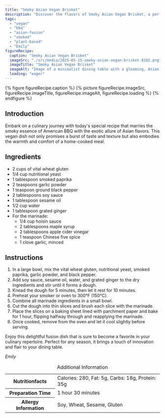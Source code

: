 ```yaml
---
title: "Smoky Asian Vegan Brisket"
description: "Discover the flavors of Smoky Asian Vegan Brisket, a perfect blend of American BBQ and Asian spices, crafted for a unique vegan dining experience."
tags:
  - "vegan"
  - "bbq"
  - "asian-fusion"
  - "smoked"
  - "plant-based"
  - "Emily"
figureRecipe: 
  caption: "Smoky Asian Vegan Brisket"
  imageSrc: "./src/media/2025-05-15-smoky-asian-vegan-brisket-8182.png"
  imageTitle: "Smoky Asian Vegan Brisket"
  imageAlt: "Image of a minimalist dining table with a gleaming, Asian vegan brisket as the centerpiece on a clean, uncluttered background."
  loading: "eager"
---
```


{% figure figureRecipe.caption %}
{% picture figureRecipe.imageSrc, figureRecipe.imageTitle, figureRecipe.imageAlt, figureRecipe.loading %}
{% endfigure %}

## Introduction

Embark on a culinary journey with today's special recipe that marries the smoky essence of American BBQ with the exotic allure of Asian flavors. This vegan dish not only promises a burst of taste and texture but also embodies the warmth and comfort of a home-cooked meal.

## Ingredients

- 2 cups of vital wheat gluten
- 1/4 cup nutritional yeast
- 1 tablespoon smoked paprika
- 2 teaspoons garlic powder
- 1 teaspoon ground black pepper
- 2 tablespoons soy sauce
- 1 tablespoon sesame oil
- 1/2 cup water
- 1 tablespoon grated ginger
- For the marinade:
   - 1/4 cup hoisin sauce
   - 2 tablespoons maple syrup
   - 2 tablespoons apple cider vinegar
   - 1 teaspoon Chinese five spice
   - 1 clove garlic, minced

## Instructions

1. In a large bowl, mix the vital wheat gluten, nutritional yeast, smoked paprika, garlic powder, and black pepper.
2. Add soy sauce, sesame oil, water, and grated ginger to the dry ingredients and stir until it forms a dough.
3. Knead the dough for 5 minutes, then let it rest for 10 minutes.
4. Preheat your smoker or oven to 300°F (150°C).
5. Combine all marinade ingredients in a small bowl.
6. Cut the dough into thin slices and brush each slice with the marinade.
7. Place the slices on a baking sheet lined with parchment paper and bake for 1 hour, flipping halfway through and reapplying the marinade.
8. Once cooked, remove from the oven and let it cool slightly before serving.

Enjoy this delightful fusion dish that is sure to become a favorite in your culinary repertoire. Perfect for any season, it brings a touch of innovation and flair to your dining table.

*Emily*

<table><caption class='sr-only'>Additional Information</caption><tr><th>Nutritionfacts</th><td>Calories: 280, Fat: 5g, Carbs: 18g, Protein: 35g&nbsp;</td></tr><tr><th>Preparation Time</th><td>1 hour 30 minutes&nbsp;</td></tr><tr><th>Allergy Information</th><td>Soy, Wheat, Sesame, Gluten&nbsp;</td></tr></table>

